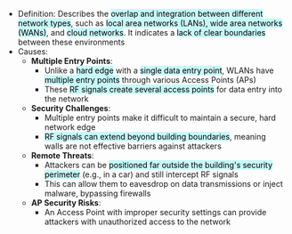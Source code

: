 - Definition: Describes the <mark style="background: #ABF7F7A6;">overlap and integration between different network types</mark>, such as <mark style="background: #ABF7F7A6;">local area networks (LANs), wide area networks (WANs)</mark>, and <mark style="background: #ABF7F7A6;">cloud networks</mark>. It indicates a <mark style="background: #ABF7F7A6;">lack of clear boundaries</mark> between these environments
- Causes:
	- **Multiple Entry Points**:
	    - Unlike a <mark style="background: #ABF7F7A6;">hard edge</mark> with a <mark style="background: #ABF7F7A6;">single data entry point</mark>, WLANs have <mark style="background: #ABF7F7A6;">multiple entry points</mark> through various Access Points (APs)
	    - These <mark style="background: #ABF7F7A6;">RF signals create several access points</mark> for data entry into the network
	- **Security Challenges**:
	    - Multiple entry points make it difficult to maintain a secure, hard network edge
	    - <mark style="background: #ABF7F7A6;">RF signals can extend beyond building boundaries</mark>, meaning walls are not effective barriers against attackers
	- **Remote Threats**:
	    - Attackers can be <mark style="background: #ABF7F7A6;">positioned far outside the building's security perimeter</mark> (e.g., in a car) and still intercept RF signals
	    - This can allow them to eavesdrop on data transmissions or inject malware, bypassing firewalls
	- **AP Security Risks**:
	    - An Access Point with improper security settings can provide attackers with unauthorized access to the network


